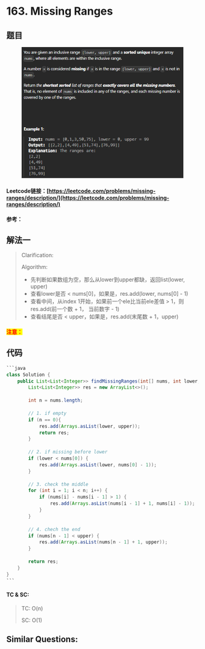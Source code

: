 # 163. Missing Ranges

## 题目

<figure><img src="../../.gitbook/assets/image (251).png" alt=""><figcaption></figcaption></figure>

#### Leetcode链接：[https://leetcode.com/problems/missing-ranges/description/](https://leetcode.com/problems/missing-ranges/description/)

#### 参考：

## 解法一

> Clarification:&#x20;
>
> Algorithm:&#x20;
>
> * 先判断如果数组为空，那么从lower到upper都缺，返回list(lower, upper)
> * 查看lower是否 < nums\[0]，如果是，res.add(lower, nums\[0] - 1)
> * 查看中间，从index 1开始，如果前一个ele比当前ele差值 > 1，则res.add(前一个数 + 1， 当前数字 - 1)
> * 查看结尾是否 < upper，如果是，res.add(末尾数 + 1，upper)

#### <mark style="color:red;">注意：</mark>

## 代码

````java
```java
class Solution {
    public List<List<Integer>> findMissingRanges(int[] nums, int lower, int upper) {
        List<List<Integer>> res = new ArrayList<>();

        int n = nums.length;

        // 1. if empty
        if (n == 0){
            res.add(Arrays.asList(lower, upper));
            return res;
        }

        // 2. if missing before lower
        if (lower < nums[0]) {
            res.add(Arrays.asList(lower, nums[0] - 1));
        }

        // 3. check the middle
        for (int i = 1; i < n; i++) {
            if (nums[i] - nums[i - 1] > 1) {
                res.add(Arrays.asList(nums[i - 1] + 1, nums[i] - 1));
            }
        }

        // 4. chech the end
        if (nums[n - 1] < upper) {
            res.add(Arrays.asList(nums[n - 1] + 1, upper));
        }

        return res;
    }
}
```
````

#### TC & SC:&#x20;

> TC: O(n)
>
> SC: O(1)

## **Similar Questions:**&#x20;
